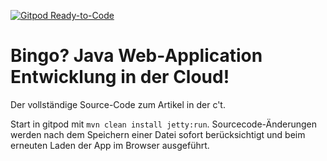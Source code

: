 [![Gitpod Ready-to-Code](https://img.shields.io/badge/Gitpod-Ready--to--Code-blue?logo=gitpod)](https://gitpod.io/#https://github.com/Burhan1996/bingo)

# Bingo? Java Web-Application Entwicklung in der Cloud! 

Der vollständige Source-Code zum Artikel in der c't. 

Start in gitpod mit `mvn clean install jetty:run`. Sourcecode-Änderungen werden nach dem Speichern einer Datei sofort berücksichtigt und beim erneuten Laden der App im Browser ausgeführt.
